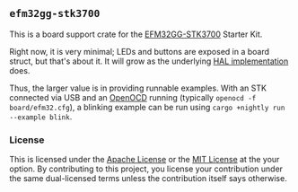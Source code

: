 `efm32gg-stk3700`
-----------------

This is a board support crate for the [EFM32GG-STK3700] Starter Kit.

Right now, it is very minimal; LEDs and buttons are exposed in a board struct,
but that's about it. It will grow as the underlying [HAL implementation] does.

Thus, the larger value is in providing runnable examples. With an STK connected
via USB and an [OpenOCD] running (typically ``openocd -f board/efm32.cfg``), a
blinking example can be run using ``cargo +nightly run --example blink``.

[EFM32GG-STK3700]: https://www.silabs.com/products/development-tools/mcu/32-bit/efm32-giant-gecko-starter-kit
[HAL implementation]: https://github.com/chrysn/efm32gg-hal
[OpenOCD]: http://openocd.org/

### License

This is licensed under the [Apache License] or the [MIT License] at the your
option. By contributing to this project, you license your contribution under
the same dual-licensed terms unless the contribution itself says otherwise.

[Apache License]: http://www.apache.org/licenses/LICENSE-2.0
[MIT License]: http://opensource.org/licenses/MIT
